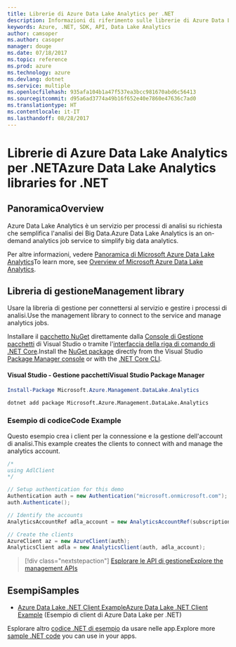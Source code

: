 ```yaml
---
title: Librerie di Azure Data Lake Analytics per .NET
description: Informazioni di riferimento sulle librerie di Azure Data Lake Analytics per .NET
keywords: Azure, .NET, SDK, API, Data Lake Analytics
author: camsoper
ms.author: casoper
manager: douge
ms.date: 07/18/2017
ms.topic: reference
ms.prod: azure
ms.technology: azure
ms.devlang: dotnet
ms.service: multiple
ms.openlocfilehash: 935afa104b1a47f537ea3bcc981670abd6c56413
ms.sourcegitcommit: d95a6ad3774a49b16f652e40e7860e47636c7ad0
ms.translationtype: HT
ms.contentlocale: it-IT
ms.lasthandoff: 08/28/2017
---
```

# <a name="azure-data-lake-analytics-libraries-for-net"></a><span data-ttu-id="e305d-104">Librerie di Azure Data Lake Analytics per .NET</span><span class="sxs-lookup"><span data-stu-id="e305d-104">Azure Data Lake Analytics libraries for .NET</span></span>

## <a name="overview"></a><span data-ttu-id="e305d-105">Panoramica</span><span class="sxs-lookup"><span data-stu-id="e305d-105">Overview</span></span>

<span data-ttu-id="e305d-106">Azure Data Lake Analytics è un servizio per processi di analisi su richiesta che semplifica l'analisi dei Big Data.</span><span class="sxs-lookup"><span data-stu-id="e305d-106">Azure Data Lake Analytics is an on-demand analytics job service to simplify big data analytics.</span></span>

<span data-ttu-id="e305d-107">Per altre informazioni, vedere [Panoramica di Microsoft Azure Data Lake Analytics](/azure/data-lake-analytics/data-lake-analytics-overview)</span><span class="sxs-lookup"><span data-stu-id="e305d-107">To learn more, see [Overview of Microsoft Azure Data Lake Analytics](/azure/data-lake-analytics/data-lake-analytics-overview).</span></span>

## <a name="management-library"></a><span data-ttu-id="e305d-108">Libreria di gestione</span><span class="sxs-lookup"><span data-stu-id="e305d-108">Management library</span></span>

<span data-ttu-id="e305d-109">Usare la libreria di gestione per connettersi al servizio e gestire i processi di analisi.</span><span class="sxs-lookup"><span data-stu-id="e305d-109">Use the management library to connect to the service and manage analytics jobs.</span></span>

<span data-ttu-id="e305d-110">Installare il [pacchetto NuGet](https://www.nuget.org/packages/Microsoft.Azure.Management.DataLake.Analytics) direttamente dalla [Console di Gestione pacchetti][PackageManager] di Visual Studio o tramite l'[interfaccia della riga di comando di .NET Core][DotNetCLI].</span><span class="sxs-lookup"><span data-stu-id="e305d-110">Install the [NuGet package](https://www.nuget.org/packages/Microsoft.Azure.Management.DataLake.Analytics) directly from the Visual Studio [Package Manager console][PackageManager] or with the [.NET Core CLI][DotNetCLI].</span></span>

#### <a name="visual-studio-package-manager"></a><span data-ttu-id="e305d-111">Visual Studio - Gestione pacchetti</span><span class="sxs-lookup"><span data-stu-id="e305d-111">Visual Studio Package Manager</span></span>

```powershell
Install-Package Microsoft.Azure.Management.DataLake.Analytics
```

```bash
dotnet add package Microsoft.Azure.Management.DataLake.Analytics
```

### <a name="code-example"></a><span data-ttu-id="e305d-112">Esempio di codice</span><span class="sxs-lookup"><span data-stu-id="e305d-112">Code Example</span></span>

<span data-ttu-id="e305d-113">Questo esempio crea i client per la connessione e la gestione dell'account di analisi.</span><span class="sxs-lookup"><span data-stu-id="e305d-113">This example creates the clients to connect with and manage the analytics account.</span></span>

```csharp
/*
using AdlClient 
*/

// Setup authentication for this demo
Authentication auth = new Authentication("microsoft.onmicrosoft.com"); // change this to YOUR tenant
auth.Authenticate();

// Identify the accounts
AnalyticsAccountRef adla_account = new AnalyticsAccountRef(subscriptionId, resourceGroup, userName);

// Create the clients
AzureClient az = new AzureClient(auth);
AnalyticsClient adla = new AnalyticsClient(auth, adla_account);
```

> [!div class="nextstepaction"]
> [<span data-ttu-id="e305d-114">Esplorare le API di gestione</span><span class="sxs-lookup"><span data-stu-id="e305d-114">Explore the management APIs</span></span>](/dotnet/api/overview/azure/datalakeanalytics/management)

## <a name="samples"></a><span data-ttu-id="e305d-115">Esempi</span><span class="sxs-lookup"><span data-stu-id="e305d-115">Samples</span></span>
* [<span data-ttu-id="e305d-116">Azure Data Lake .NET Client Example</span><span class="sxs-lookup"><span data-stu-id="e305d-116">Azure Data Lake .NET Client Example</span></span>](https://azure.microsoft.com/en-us/resources/samples/data-lake-dotnet-client/) (Esempio di client di Azure Data Lake per .NET)

<span data-ttu-id="e305d-117">Esplorare altro [codice .NET di esempio](https://azure.microsoft.com/resources/samples/?platform=dotnet) da usare nelle app.</span><span class="sxs-lookup"><span data-stu-id="e305d-117">Explore more [sample .NET code](https://azure.microsoft.com/resources/samples/?platform=dotnet) you can use in your apps.</span></span>

[PackageManager]: https://docs.microsoft.com/nuget/tools/package-manager-console
[DotNetCLI]: https://docs.microsoft.com/en-us/dotnet/core/tools/dotnet-add-package
